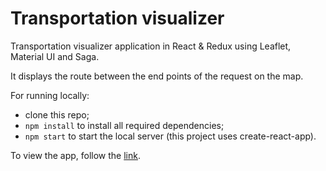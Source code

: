 # Transportation visualizer
Transportation visualizer application in React & Redux using Leaflet, Material UI and Saga.

It displays the route between the end points of the request on the map.

For running locally:

- clone this repo;
- `npm install` to install all required dependencies;
- `npm start` to start the local server (this project uses create-react-app).

To view the app, follow the [link](https://andreisorvanov.github.io/Transportation-visualizer/).

